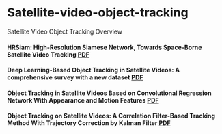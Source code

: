 # Satellite-video-object-tracking
Satellite Video Object Tracking Overview

#### HRSiam: High-Resolution Siamese Network, Towards Space-Borne Satellite Video Tracking [PDF](https://ieeexplore.ieee.org/document/9350236)
#### Deep Learning-Based Object Tracking in Satellite Videos: A comprehensive survey with a new dataset [PDF](https://ieeexplore.ieee.org/document/9875020)
#### Object Tracking in Satellite Videos Based on Convolutional Regression Network With Appearance and Motion Features [PDF](https://ieeexplore.ieee.org/document/8994098)
#### Object Tracking on Satellite Videos: A Correlation Filter-Based Tracking Method With Trajectory Correction by Kalman Filter [PDF](https://ieeexplore.ieee.org/document/8809377)
